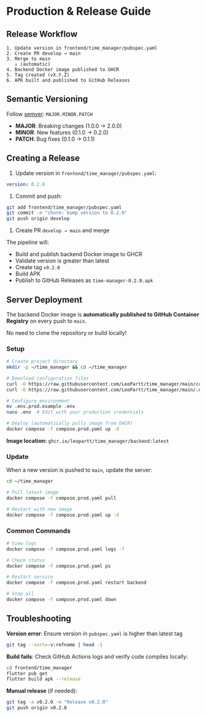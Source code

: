 # Production & Release Guide

## Release Workflow

```
1. Update version in frontend/time_manager/pubspec.yaml
2. Create PR develop → main
3. Merge to main
   ↓ (automatic)
4. Backend Docker image published to GHCR
5. Tag created (vX.Y.Z)
6. APK built and published to GitHub Releases
```

## Semantic Versioning

Follow [semver](https://semver.org/): `MAJOR.MINOR.PATCH`

- **MAJOR**: Breaking changes (1.0.0 → 2.0.0)
- **MINOR**: New features (0.1.0 → 0.2.0)
- **PATCH**: Bug fixes (0.1.0 → 0.1.1)

## Creating a Release

1. Update version in `frontend/time_manager/pubspec.yaml`:
```yaml
version: 0.2.0
```

1. Commit and push:
```bash
git add frontend/time_manager/pubspec.yaml
git commit -m "chore: bump version to 0.2.0"
git push origin develop
```

1. Create PR `develop → main` and merge

The pipeline will:
- Build and publish backend Docker image to GHCR
- Validate version is greater than latest
- Create tag `v0.2.0`
- Build APK
- Publish to GitHub Releases as `time-manager-0.2.0.apk`

## Server Deployment

The backend Docker image is **automatically published to GitHub Container Registry** on every push to `main`.

No need to clone the repository or build locally!

### Setup

```bash
# Create project directory
mkdir -p ~/time_manager && cd ~/time_manager

# Download configuration files
curl -O https://raw.githubusercontent.com/LeoPartt/time_manager/main/compose.prod.yaml
curl -O https://raw.githubusercontent.com/LeoPartt/time_manager/main/.env.prod.example

# Configure environment
mv .env.prod.example .env
nano .env  # Edit with your production credentials

# Deploy (automatically pulls image from GHCR)
docker compose -f compose.prod.yaml up -d
```

**Image location:** `ghcr.io/leopartt/time_manager/backend:latest`

### Update

When a new version is pushed to `main`, update the server:

```bash
cd ~/time_manager

# Pull latest image
docker compose -f compose.prod.yaml pull

# Restart with new image
docker compose -f compose.prod.yaml up -d
```

### Common Commands

```bash
# View logs
docker compose -f compose.prod.yaml logs -f

# Check status
docker compose -f compose.prod.yaml ps

# Restart service
docker compose -f compose.prod.yaml restart backend

# Stop all
docker compose -f compose.prod.yaml down
```

## Troubleshooting

**Version error**: Ensure version in `pubspec.yaml` is higher than latest tag
```bash
git tag --sort=-v:refname | head -1
```

**Build fails**: Check GitHub Actions logs and verify code compiles locally:
```bash
cd frontend/time_manager
flutter pub get
flutter build apk --release
```

**Manual release** (if needed):
```bash
git tag -a v0.2.0 -m "Release v0.2.0"
git push origin v0.2.0
```
